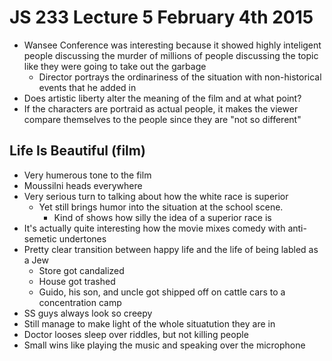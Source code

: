 # JS 233 Lecture 5 February 4th 2015
- Wansee Conference was interesting because it showed highly inteligent people discussing the murder of millions of people discussing the topic like they were going to take out the garbage
    - Director portrays the ordinariness of the situation with non-historical events that he added in
- Does artistic liberty alter the meaning of the film and at what point?
- If the characters are portraid as actual people, it makes the viewer compare themselves to the people since they are "not so different"

## Life Is Beautiful (film)
- Very humerous tone to the film
- Moussilni heads everywhere
- Very serious turn to talking about how the white race is superior
    - Yet still brings humor into the situation at the school scene.
        - Kind of shows how silly the idea of a superior race is
- It's actually quite interesting how the movie mixes comedy with anti-semetic undertones
- Pretty clear transition between happy life and the life of being labled as a Jew
    - Store got candalized
    - House got trashed
    - Guido, his son, and uncle got shipped off on cattle cars to a concentration camp
- SS guys always look so creepy
- Still manage to make light of the whole situatution they are in
- Doctor looses sleep over riddles, but not killing people
- Small wins like playing the music and speaking over the microphone
